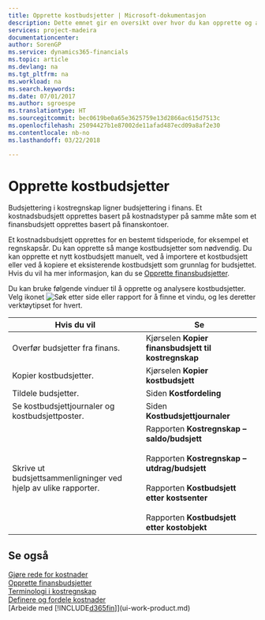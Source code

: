 ```yaml
---
title: Opprette kostbudsjetter | Microsoft-dokumentasjon
description: Dette emnet gir en oversikt over hvor du kan opprette og analysere kostbudsjetter.
services: project-madeira
documentationcenter: 
author: SorenGP
ms.service: dynamics365-financials
ms.topic: article
ms.devlang: na
ms.tgt_pltfrm: na
ms.workload: na
ms.search.keywords: 
ms.date: 07/01/2017
ms.author: sgroespe
ms.translationtype: HT
ms.sourcegitcommit: bec0619be0a65e3625759e13d2866ac615d7513c
ms.openlocfilehash: 25094427b1e87002de11afad487ecd09a8af2e30
ms.contentlocale: nb-no
ms.lasthandoff: 03/22/2018

---
```

# <a name="creating-cost-budgets"></a>Opprette kostbudsjetter
Budsjettering i kostregnskap ligner budsjettering i finans. Et kostnadsbudsjett opprettes basert på kostnadstyper på samme måte som et finansbudsjett opprettes basert på finanskontoer.  

Et kostnadsbudsjett opprettes for en bestemt tidsperiode, for eksempel et regnskapsår. Du kan opprette så mange kostbudsjetter som nødvendig. Du kan opprette et nytt kostbudsjett manuelt, ved å importere et kostbudsjett eller ved å kopiere et eksisterende kostbudsjett som grunnlag for budsjettet. Hvis du vil ha mer informasjon, kan du se [Opprette finansbudsjetter](finance-how-create-budgets.md).

Du kan bruke følgende vinduer til å opprette og analysere kostbudsjetter. Velg ikonet ![Søk etter side eller rapport](media/ui-search/search_small.png "Søk etter side eller rapport") for å finne et vindu, og les deretter verktøytipset for hvert.

|Hvis du vil|Se|  
|--------|---------|  
|Overfør budsjetter fra finans.|Kjørselen **Kopier finansbudsjett til kostregnskap**|  
|Kopier kostbudsjetter.|Kjørselen **Kopier kostbudsjett**|  
|Tildele budsjetter.|Siden **Kostfordeling**|  
|Se kostbudsjettjournaler og kostbudsjettposter.|Siden **Kostbudsjettjournaler**|  
|Skrive ut budsjettsammenligninger ved hjelp av ulike rapporter.|Rapporten **Kostregnskap – saldo/budsjett**<br /><br /> Rapporten **Kostregnskap – utdrag/budsjett**<br /><br /> Rapporten **Kostbudsjett etter kostsenter**<br /><br /> Rapporten **Kostbudsjett etter kostobjekt**|  

## <a name="see-also"></a>Se også  
[Gjøre rede for kostnader](finance-manage-cost-accounting.md)  
[Opprette finansbudsjetter](finance-how-create-budgets.md)  
[Terminologi i kostregnskap](finance-terminology-in-cost-accounting.md)   
[Definere og fordele kostnader](finance-define-and-allocate-costs.md)  
[Arbeide med [!INCLUDE[d365fin](includes/d365fin_md.md)]](ui-work-product.md)

